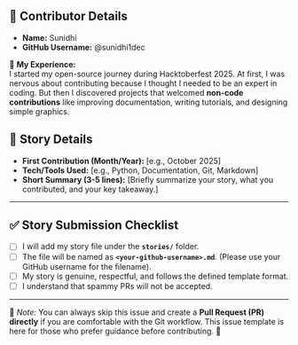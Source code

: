 ## 👤 Contributor Details

- **Name:** Sunidhi
- **GitHub Username:** @sunidhi1dec

🌟 **My Experience:**  
I started my open-source journey during Hacktoberfest 2025. At first, I was nervous about contributing because I thought I needed to be an expert in coding. But then I discovered projects that welcomed **non-code contributions** like improving documentation, writing tutorials, and designing simple graphics.  

## 📖 Story Details

- **First Contribution (Month/Year):** [e.g., October 2025]
- **Tech/Tools Used:** [e.g., Python, Documentation, Git, Markdown]
- **Short Summary (3-5 lines):** [Briefly summarize your story, what you contributed, and your key takeaway.]

---

## ✅ Story Submission Checklist

- [ ] I will add my story file under the **`stories/`** folder.
- [ ] The file will be named as **`<your-github-username>.md`**. (Please use your GitHub username for the filename).
- [ ] My story is genuine, respectful, and follows the defined template format.
- [ ] I understand that spammy PRs will not be accepted.

---

📌 *Note:* You can always skip this issue and create a **Pull Request (PR) directly** if you are comfortable with the Git workflow. This issue template is here for those who prefer guidance before contributing. 🚀
